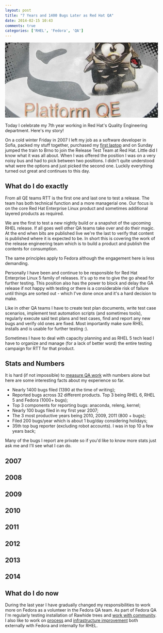 ```yaml
---
layout: post
title: "7 Years and 1400 Bugs Later as Red Hat QA"
date: 2014-02-15 10:43
comments: true
categories: ['RHEL', 'Fedora', 'QA']
---
```


![Platform QE](/images/redhat_platform_qe.jpg "Platform QE")

Today I celebrate my 7th year working in Red Hat's Quality Engineering department.
Here's my story!

On a cold winter Friday in 2007 I left my job as a software developer in Sofia,
packed my stuff together, purchased my [first laptop](http://amzn.to/1hlPuyr) and
on Sunday jumped the train to Brno to join the Release Test Team at Red Hat.
Little did I know what it was all about. When I was offered the position
I was on a very noisy bus and had to pick between two positions. I didn't quite understood
what were the options and just picked the second one.
Luckily everything turned out great and continues to this day.


What do I do exactly
--------------------

From all QE teams RTT is the first one and last one to test a release. The team has
both technical function and a more managerial one. Our focus
is on the core Red Hat Enterprise Linux product and sometimes additional
layered products as required. 

We are the first to test a new nightly build or a
snapshot of the upcoming RHEL release. If all goes well other QA teams take over
and do their magic. At the end when bits are published live we're the last to
verify that content is published where it is expected to be. In short this is
covering the work of the release engineering team which is to build a product and
publish the contents for consumption.

The same principles apply to Fedora although the engagement here is less demanding.

Personally I have been and continue to be responsible for Red Hat Enterprise Linux 5
family of releases. It's up to me to give the go ahead for further testing. This position
also has the power to block and delay the GA release if not happy with testing or
there is a considerable risk of failure until things are sorted out - which I've done
once and it's a hard decision to make.


Like in other QA teams I have to create test plan documents, write test case scenarios,
implement test automation scripts (and sometimes tools), regularly execute said test
plans and test cases, find and report any new bugs and verify old ones are fixed. 
Most importantly make sure RHEL installs and is usable for further testing :).

Sometimes I have to deal with capacity planning and as RHEL 5 tech lead I have to organize
and manage (for a lack of better word) the entire testing campaign for RTT for that product.

Stats and Numbers
-----------------

It is hard (if not impossible) to [measure QA work](https://github.com/atodorov/qe-metrics)
with numbers alone but here are some interesting facts about my experience so far.

* Nearly 1400 bugs filed (1390 at the time of writing);
* Reported bugs across 32 different products. Top 3 being RHEL 6, RHEL 5 and Fedora (1000+ bugs);
* Top 3 components for reporting bugs: anaconda, releng, kernel;
* Nearly 100 bugs filed in my first year 2007;
* The 3 most productive years being 2010, 2009, 2011 (800 + bugs); 
* Filed 200 bugs/year which is about 1 bug/day considering holidays;
* 35th top bug reporter (excluding robot accounts). I was in top 10 a few years back;

Many of the bugs I report are private so if you'd like to know more stats just ask me
and I'll see what I can do.


2007
----




2008
----

2009
----

2010
----

2011
----

2012
----

2013
----

2014
----








What do I do now
----------------

During the last year I have gradually changed my responsibilities to work more on Fedora
as a volunteer in the Fedora QA team. As part of Fedora QA I'm regularly testing installation
of Rawhide trees and [work with community](/blog/2013/09/23/fedora-test-days-are-coming-to-sofia/).
I also like to work on [process](//blog/2013/12/24/upstream-test-suite-status-of-fedora-20/) and
[infrastructure improvement](/blog/2013/11/19/open-source-quality-assurance-infrastructure-for-fedora-qa/)
both externally with Fedora and internally for RHEL.






